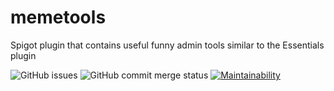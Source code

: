 # memetools
Spigot plugin that contains useful funny admin tools similar to the Essentials plugin

![GitHub issues](https://img.shields.io/github/issues/michaelpeterswa/memetools.svg)
![GitHub commit merge status](https://img.shields.io/github/commit-status/michaelpeterswa/memetools/master/master.svg)
[![Maintainability](https://api.codeclimate.com/v1/badges/24f5d182a933f6e6a669/maintainability)](https://codeclimate.com/github/michaelpeterswa/memetools/maintainability)
